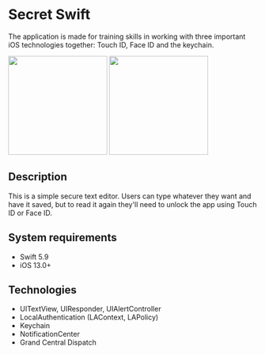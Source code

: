 # Secret Swift
The application is made for training skills in working with three important iOS technologies together: Touch ID, Face ID and the keychain.

<img src="https://github.com/user-attachments/assets/e3ee06b1-d927-416b-874f-d49b61bf3ec3" width="200">
<img src="https://github.com/user-attachments/assets/fb8211dd-e595-4591-b248-2a2c330a8c01" width="200">

## Description
This is a simple secure text editor. Users can type whatever they want and have it saved, but to read it again they'll need to unlock the app using Touch ID or Face ID.
## System requirements
* Swift 5.9
* iOS 13.0+

## Technologies
* UITextView, UIResponder, UIAlertController
* LocalAuthentication (LAContext, LAPolicy)
* Keychain
* NotificationCenter
* Grand Central Dispatch

